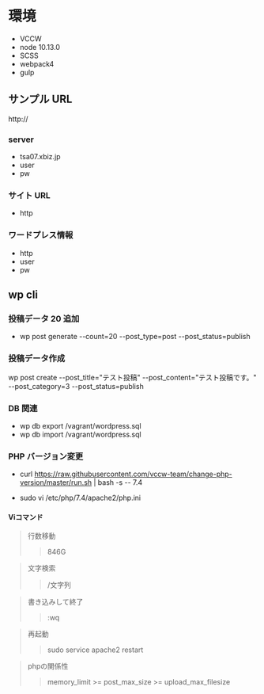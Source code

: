 # 環境

- VCCW
- node 10.13.0
- SCSS
- webpack4
- gulp

## サンプル URL

http://

### server

- tsa07.xbiz.jp
- user
- pw

### サイト URL

- http

### ワードプレス情報

- http
- user
- pw

## wp cli

### 投稿データ 20 追加

- wp post generate --count=20 --post_type=post --post_status=publish

### 投稿データ作成

wp post create --post_title="テスト投稿" --post_content="テスト投稿です。" --post_category=3 --post_status=publish

### DB 関連

- wp db export /vagrant/wordpress.sql
- wp db import /vagrant/wordpress.sql

### PHP バージョン変更

- curl https://raw.githubusercontent.com/vccw-team/change-php-version/master/run.sh | bash -s -- 7.4

- sudo vi /etc/php/7.4/apache2/php.ini

#### Viコマンド

> 行数移動
>> 846G

> 文字検索
>> /文字列

> 書き込みして終了
>> :wq

> 再起動
>> sudo service apache2 restart

> phpの関係性
>> memory_limit >= post_max_size >= upload_max_filesize
